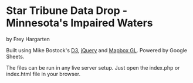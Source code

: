 Star Tribune Data Drop - Minnesota's Impaired Waters
================

by Frey Hargarten

Built using Mike Bostock's [D3](https://github.com/mbostock/d3), [jQuery](https://github.com/jquery/jquery) and [Mapbox GL](https://www.mapbox.com/mapbox-gl-js/). Powered by Google Sheets.

The files can be run in any live server setup. Just open the index.php or index.html file in your browser.